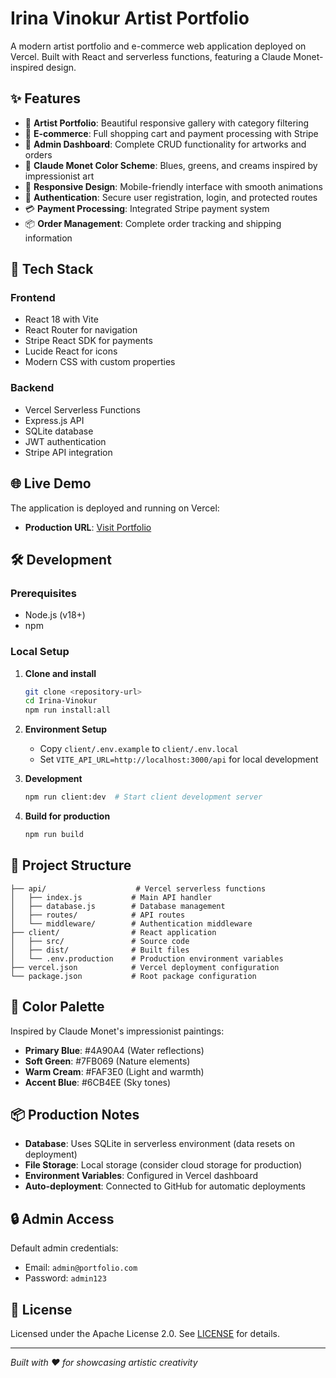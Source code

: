 # Irina Vinokur Artist Portfolio

A modern artist portfolio and e-commerce web application deployed on Vercel. Built with React and serverless functions, featuring a Claude Monet-inspired design.

## ✨ Features

- 🎨 **Artist Portfolio**: Beautiful responsive gallery with category filtering
- 🛒 **E-commerce**: Full shopping cart and payment processing with Stripe
- 👑 **Admin Dashboard**: Complete CRUD functionality for artworks and orders
- 🌊 **Claude Monet Color Scheme**: Blues, greens, and creams inspired by impressionist art
- 📱 **Responsive Design**: Mobile-friendly interface with smooth animations
- 🔐 **Authentication**: Secure user registration, login, and protected routes
- 💳 **Payment Processing**: Integrated Stripe payment system
- 📦 **Order Management**: Complete order tracking and shipping information

## 🚀 Tech Stack

### Frontend
- React 18 with Vite
- React Router for navigation
- Stripe React SDK for payments
- Lucide React for icons
- Modern CSS with custom properties

### Backend
- Vercel Serverless Functions
- Express.js API
- SQLite database
- JWT authentication
- Stripe API integration

## 🌐 Live Demo

The application is deployed and running on Vercel:
- **Production URL**: [Visit Portfolio](https://irina-vinokur-n75khye55-makeeva01m-gmailcoms-projects.vercel.app)

## 🛠️ Development

### Prerequisites
- Node.js (v18+)
- npm

### Local Setup

1. **Clone and install**
   ```bash
   git clone <repository-url>
   cd Irina-Vinokur
   npm run install:all
   ```

2. **Environment Setup**
   - Copy `client/.env.example` to `client/.env.local`
   - Set `VITE_API_URL=http://localhost:3000/api` for local development

3. **Development**
   ```bash
   npm run client:dev  # Start client development server
   ```

4. **Build for production**
   ```bash
   npm run build
   ```

## 📁 Project Structure

```
├── api/                    # Vercel serverless functions
│   ├── index.js           # Main API handler
│   ├── database.js        # Database management
│   ├── routes/            # API routes
│   └── middleware/        # Authentication middleware
├── client/                # React application
│   ├── src/               # Source code
│   ├── dist/              # Built files
│   └── .env.production    # Production environment variables
├── vercel.json            # Vercel deployment configuration
└── package.json           # Root package configuration
```

## 🎨 Color Palette

Inspired by Claude Monet's impressionist paintings:
- **Primary Blue**: #4A90A4 (Water reflections)
- **Soft Green**: #7FB069 (Nature elements)
- **Warm Cream**: #FAF3E0 (Light and warmth)
- **Accent Blue**: #6CB4EE (Sky tones)

## 📦 Production Notes

- **Database**: Uses SQLite in serverless environment (data resets on deployment)
- **File Storage**: Local storage (consider cloud storage for production)
- **Environment Variables**: Configured in Vercel dashboard
- **Auto-deployment**: Connected to GitHub for automatic deployments

## 🔒 Admin Access

Default admin credentials:
- Email: `admin@portfolio.com`
- Password: `admin123`

## 📄 License

Licensed under the Apache License 2.0. See [LICENSE](LICENSE) for details.

---

*Built with ❤️ for showcasing artistic creativity*